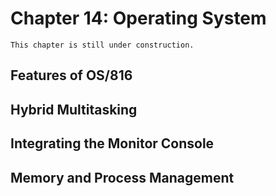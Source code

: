 # Chapter 14: Operating System

```{note}
This chapter is still under construction.
```

## Features of OS/816

## Hybrid Multitasking

## Integrating the Monitor Console

## Memory and Process Management
